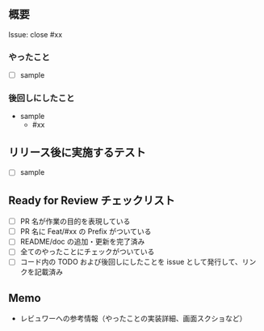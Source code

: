 ## 概要

Issue: close #xx

### やったこと

- [ ] sample

### 後回しにしたこと

- sample
  - #xx

## リリース後に実施するテスト

- [ ] sample

## Ready for Review チェックリスト

- [ ] PR 名が作業の目的を表現している
- [ ] PR 名に Feat/#xx の Prefix がついている
- [ ] README/doc の追加・更新を完了済み
- [ ] 全てのやったことにチェックがついている
- [ ] コード内の TODO および後回しにしたことを issue として発行して、リンクを記載済み

## Memo

- レビュワーへの参考情報（やったことの実装詳細、画面スクショなど）
